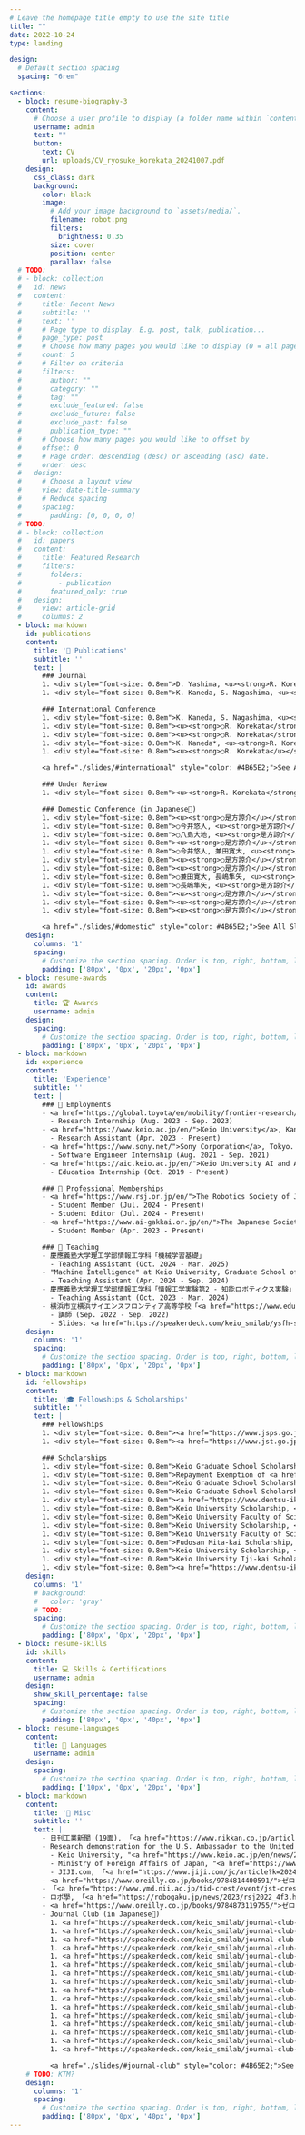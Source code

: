 ```yaml
---
# Leave the homepage title empty to use the site title
title: ""
date: 2022-10-24
type: landing

design:
  # Default section spacing
  spacing: "6rem"

sections:
  - block: resume-biography-3
    content:
      # Choose a user profile to display (a folder name within `content/authors/`)
      username: admin
      text: ""
      button:
        text: CV
        url: uploads/CV_ryosuke_korekata_20241007.pdf
    design:
      css_class: dark
      background:
        color: black
        image:
          # Add your image background to `assets/media/`.
          filename: robot.png
          filters:
            brightness: 0.35
          size: cover
          position: center
          parallax: false
  # TODO:
  # - block: collection
  #   id: news
  #   content:
  #     title: Recent News
  #     subtitle: ''
  #     text: ''
  #     # Page type to display. E.g. post, talk, publication...
  #     page_type: post
  #     # Choose how many pages you would like to display (0 = all pages)
  #     count: 5
  #     # Filter on criteria
  #     filters:
  #       author: ""
  #       category: ""
  #       tag: ""
  #       exclude_featured: false
  #       exclude_future: false
  #       exclude_past: false
  #       publication_type: ""
  #     # Choose how many pages you would like to offset by
  #     offset: 0
  #     # Page order: descending (desc) or ascending (asc) date.
  #     order: desc
  #   design:
  #     # Choose a layout view
  #     view: date-title-summary
  #     # Reduce spacing
  #     spacing:
  #       padding: [0, 0, 0, 0]
  # TODO:
  # - block: collection
  #   id: papers
  #   content:
  #     title: Featured Research
  #     filters:
  #       folders:
  #         - publication
  #       featured_only: true
  #   design:
  #     view: article-grid
  #     columns: 2
  - block: markdown
    id: publications
    content:
      title: '📜 Publications'
      subtitle: ''
      text: |
        ### Journal
        1. <div style="font-size: 0.8em">D. Yashima, <u><strong>R. Korekata</strong></u>, K. Sugiura, "Open-Vocabulary Mobile Manipulation Based on Double Relaxed Contrastive Learning with Dense Labeling," <strong>IEEE RA-L</strong>, Vol. 10, No. 2, pp. 1728-1735, 2025, <a href="https://ieeexplore.ieee.org/abstract/document/10816380">pdf</a>, <a href="https://github.com/keio-smilab24/RelaX-Former">code</a>. DOI: 10.1109/LRA.2024.3522841 (<strong>IF: 5.2</strong>)</div>
        1. <div style="font-size: 0.8em">K. Kaneda, S. Nagashima, <u><strong>R. Korekata</strong></u>, M. Kambara, K. Sugiura, "Learning-To-Rank Approach for Identifying Everyday Objects Using a Physical-World Search Engine," <strong>IEEE RA-L</strong>, Vol. 9, No. 3, pp. 2088-2095, 2024, <a href="https://ieeexplore.ieee.org/abstract/document/10387680">pdf</a>, <a href="https://github.com/keio-smilab23/MultiRankIt">code</a>, <a href="https://youtu.be/eBBLGP9g6Zo">video</a>, <a href="https://speakerdeck.com/keio_smilab/iros24-learning-to-rank-approach-for-identifying-everyday-objects-using-a-physical-world-search-engine">slide</a>. DOI: 10.1109/LRA.2024.3352363 (<strong>IF: 5.2</strong>)</div>

        ### International Conference
        1. <div style="font-size: 0.8em">K. Kaneda, S. Nagashima, <u><strong>○R. Korekata</strong></u>, M. Kambara, K. Sugiura, "Learning-To-Rank Approach for Identifying Everyday Objects Using a Physical-World Search Engine," IEEE RA-L presented at <strong>IEEE/RSJ IROS</strong>, Abu Dhabi, Oct. 2024, <a href="https://ieeexplore.ieee.org/abstract/document/10387680">pdf</a>, <a href="https://github.com/keio-smilab23/MultiRankIt">code</a>, <a href="https://youtu.be/eBBLGP9g6Zo">video</a>, <a href="https://speakerdeck.com/keio_smilab/iros24-learning-to-rank-approach-for-identifying-everyday-objects-using-a-physical-world-search-engine">slide</a>.</div>
        1. <div style="font-size: 0.8em"><u><strong>○R. Korekata</strong></u>, K. Kanda, S. Nagashima, Y. Imai, K. Sugiura, "Multimodal Ranking for Target Objects and Receptacles Based on Open-Vocabulary Instructions," <strong>IEEE ICRA</strong> (Late Breaking Results), Yokohama, May 2024, <a href="uploads/korekata_icra24_multimodal/poster.pdf">poster</a>.</div>
        1. <div style="font-size: 0.8em"><u><strong>○R. Korekata</strong></u>, M. Kambara, Y. Yoshida, S. Ishikawa, Y. Kawasaki, M. Takahashi, K. Sugiura, "Switching Head–Tail Funnel UNITER for Dual Referring Expression Comprehension with Fetch-and-Carry Tasks," <strong>IEEE/RSJ IROS</strong>, pp. 3865-3872, Detroit, Oct. 2023, <a href="https://ieeexplore.ieee.org/abstract/document/10342165">pdf</a>, <a href="https://youtu.be/17hLj3Le0Kg">video</a>, <a href="https://speakerdeck.com/keio_smilab/iros23-switching-head-tail-funnel-uniter-for-dual-referring-expression-comprehension-with-fetch-and-carry-tasks">slide</a>, <a href="uploads/korekata_iros23_switching/poster.pdf">poster</a>. DOI: 10.1109/IROS55552.2023.10342165 (<strong>h5-index: 86</strong>)</div>
        1. <div style="font-size: 0.8em">K. Kaneda*, <u><strong>R. Korekata*</u></strong>, Y. Wada*, S. Nagashima*, ○M. Kambara, Y. Iioka, H. Matsuo, Y. Imai, T. Nishimura, K. Sugiura, "DialMAT: Dialogue-Enabled Transformer with Moment-Based Adversarial Training," <strong>IEEE/CVF CVPR</strong> (Embodied AI Workshop), Vancouver, Jun. 2023, <a href="https://embodied-ai.org/papers/2023/23.pdf">pdf</a>, <a href="https://github.com/keio-smilab23/DialMAT">code</a>, <a href="uploads/kaneda_cvprw23_dialmat/slide.pdf">slide</a>, <a href="uploads/kaneda_cvprw23_dialmat/poster.pdf">poster</a>. (<strong>*equal contribution</strong>, 🏆<a href="https://embodied-ai.org/cvpr2023/"><strong>1st Place in DialFRED Challenge</strong></a>)</div>
        1. <div style="font-size: 0.8em"><u><strong>○R. Korekata</u></strong>, Y. Yoshida, S. Ishikawa, K. Sugiura, "Switching Funnel UNITER: Multimodal Instruction Comprehension for Object Manipulation Tasks," <strong>IEEE/RSJ IROS</strong> (Late Breaking Results), Kyoto, Oct. 2022, <a href="uploads/korekata_iros22_switching/poster.pdf">poster</a>.</div>

        <a href="./slides/#international" style="color: #4B65E2;">See All Slides ></a>

        ### Under Review
        1. <div style="font-size: 0.8em"><u><strong>R. Korekata</strong></u>, K. Kaneda, S. Nagashima, Y. Imai, K. Sugiura, "DM<sup>2</sup>RM: Dual-Mode Multimodal Ranking for Target Objects and Receptacles Based on Open-Vocabulary Instructions," arXiv preprint arXiv:2408.07910, 2024, <a href="https://arxiv.org/pdf/2408.07910">pdf</a>, <a href="https://kkrr10.github.io/dm2rm/">project page</a>, <a href="https://kkrr10.github.io/dm2rm/#video">video</a>.</div>

        ### Domestic Conference (in Japanese🎌)
        1. <div style="font-size: 0.8em"><u><strong>○是方諒介</u></strong>, "生活支援ロボットにおけるマルチモーダル検索に基づく移動マニピュレーション," AICカンファレンス 2024 Winter Edition, 神奈川, 2024年12月, <a href="uploads/korekata_aic24-winter/slide.pdf">slide</a>.</div>
        1. <div style="font-size: 0.8em">○今井悠人, <u><strong>是方諒介</u></strong>, 杉浦孔明, "Dense Textを用いたマルチモーダルLLMに基づく大規模屋内環境における物体検索," 第42回日本ロボット学会学術講演会, 1L5-01, 大阪, 2024年9月, <a href="https://smilab.org/pdf/2024/2024-09-10T17:27:01+09:00_Yuto_Imai.pdf">pdf</a>, <a href="https://speakerdeck.com/keio_smilab/rsj24-object-retrieval-in-large-scale-indoor-environments-using-dense-text-with-a-multi-modal-large-language-model">slide</a>.</div>
        1. <div style="font-size: 0.8em">○八島大地, <u><strong>是方諒介</u></strong>, 杉浦孔明, "Multimodal LLMと二重緩和損失に基づく実世界検索エンジン," 第42回日本ロボット学会学術講演会, 3D2-07, 大阪, 2024年9月, <a href="https://smilab.org/pdf/2024/2024-09-10T17:31:50+09:00_Daichi_Yashima.pdf">pdf</a>, <a href="https://speakerdeck.com/keio_smilab/rsj24-open-vocabulary-mobile-manipulation-based-on-dual-relaxed-contrastive-learning-with-dense-labeling">slide</a>.</div>
        1. <div style="font-size: 0.8em"><u><strong>○是方諒介</u></strong>, 兼田寛大, 長嶋隼矢, 今井悠人, 杉浦孔明, "大規模言語モデルを用いたSwitching機構付きマルチモーダル検索モデルに基づく生活支援ロボットによる物体操作," 第38回人工知能学会全国大会, 3T5-OS-6b-04, 静岡, 2024年5月, <a href="https://www.jstage.jst.go.jp/article/pjsai/JSAI2024/0/JSAI2024_3T5OS6b04/_pdf">pdf</a>, <a href="https://speakerdeck.com/keio_smilab/jsai24-dm2rm-dual-mode-multimodal-ranking-for-target-objects-and-receptacles-based-on-open-vocabulary-instructions">slide</a>.</div>
        1. <div style="font-size: 0.8em">○今井悠人, 兼田寛大, <u><strong>是方諒介</u></strong>, 杉浦孔明, "マルチモーダル基盤モデルと緩和対照損失を用いた大規模屋内検索エンジン," 第38回人工知能学会全国大会, 3O5-OS-16c-04, 静岡, 2024年5月, <a href="https://www.jstage.jst.go.jp/article/pjsai/JSAI2024/0/JSAI2024_3O5OS16c04/_pdf">pdf</a>, <a href="https://speakerdeck.com/keio_smilab/jsai24-large-scale-indoor-search-engine-with-multimodal-foundation-models-and-relaxing-contrastive-loss">slide</a>. (🏆<a href="https://www.ai-gakkai.or.jp/about/award/jsai_award-conf"><strong>全国大会優秀賞</strong></a>)</div>
        1. <div style="font-size: 0.8em"><u><strong>○是方諒介</u></strong>, "大規模言語モデルを用いたマルチモーダル検索モデルに基づく生活支援ロボットによる物体操作," AICカンファレンス 2024, 神奈川, 2024年3月, <a href="uploads/korekata_aic24/poster.pdf">poster</a>.</div>
        1. <div style="font-size: 0.8em"><u><strong>○是方諒介</u></strong>, 和田唯我, 兼田寛大, 長嶋隼矢, 杉浦孔明, "DialMAT: 敵対的摂動に基づく対話的Vision-and-Language Navigation," 第41回日本ロボット学会学術講演会, 1K3-04, 宮城, 2023年9月, <a href="https://smilab.org/pdf/2023/2023-09-19T13:47:17+09:00_Ryosuke_Korekata.pdf">pdf</a>, <a href="https://github.com/keio-smilab23/DialMAT">code</a>, <a href="https://speakerdeck.com/keio_smilab/rsj23-dialmat-dialogue-enabled-transformer-with-moment-based-adversarial-training">slide</a>.</div>
        1. <div style="font-size: 0.8em">○兼田寛大, 長嶋隼矢, <u><strong>是方諒介</u></strong>, 杉浦孔明, "MultiRankIt: ランキング学習と大規模言語モデルによる物理世界検索," 第41回日本ロボット学会学術講演会, 2K1-01, 宮城, 2023年9月, <a href="https://smilab.org/pdf/2023/2023-09-19T13:46:45+09:00_Kanta_Kaneda.pdf">pdf</a>, <a href="https://speakerdeck.com/keio_smilab/rsj23-learning-to-rank-approach-for-identifying-everyday-objects-using-a-physical-world-search-engine">slide</a>.</div>
        1. <div style="font-size: 0.8em">○長嶋隼矢, <u><strong>是方諒介</u></strong>, 兼田寛大, 杉浦孔明, "マルチモーダル基盤モデルによる対象物体抽出に基づく日常物体検索および物体操作," 第41回日本ロボット学会学術講演会, 2J1-01, 宮城, 2023年9月, <a href="https://smilab.org/pdf/2023/2023-09-19T13:48:11+09:00_Shunya_Nagashima.pdf">pdf</a>, <a href="https://speakerdeck.com/keio_smilab/rsj23-everyday-object-search-and-manipulation-based-on-target-object-extraction-using-multimodal-foundation-models">slide</a>. (🏆<a href="https://x.com/keio_smilab/status/1701883420983378323"><strong>トヨタ自動車HSRコミュニティ優秀論文賞</strong></a>)</div>
        1. <div style="font-size: 0.8em"><u><strong>○是方諒介</u></strong>, 神原元就, 吉田悠, 石川慎太朗, 川崎陽祐, 髙橋正樹, 杉浦孔明, "Switching Head–Tail Funnel UNITERによる対象物体および配置目標に関する指示文理解と物体操作," 第37回人工知能学会全国大会, 2G4-OS-21d-01, 熊本, 2023年6月, <a href="https://www.jstage.jst.go.jp/article/pjsai/JSAI2023/0/JSAI2023_2G4OS21d01/_pdf">pdf</a>, <a href="https://speakerdeck.com/keio_smilab/jsai23-switching-head-tail-funnel-uniter-multimodal-instruction-comprehension-for-object-manipulation-tasks">slide</a>.</div>
        1. <div style="font-size: 0.8em"><u><strong>○是方諒介</u></strong>, "Switching Head–Tail Funnel UNITERによる対象物体および配置目標に関する指示文理解と物体操作," AICカンファレンス 2023, 神奈川, 2023年3月, <a href="https://koara.lib.keio.ac.jp/xoonips/modules/xoonips/detail.php?koara_id=KO11003001-20230304-0030">pdf</a>, <a href="uploads/korekata_aic23/poster.pdf">poster</a>.</div>
        1. <div style="font-size: 0.8em"><u><strong>○是方諒介</u></strong>, 吉田悠, 石川慎太朗, 杉浦孔明, "物体操作タスクにおけるSwitching Funnel UNITERによる対象物体および配置目標に関する指示文理解," 第40回日本ロボット学会学術講演会, 4F3-05, 東京, 2022年9月, <a href="https://smilab.org/pdf/2022/2022-10-11T16:16:03+09:00_Ryosuke_Korekata.pdf">pdf</a>, <a href="https://speakerdeck.com/keio_smilab/rsj22-switching-funnel-uniter-multimodal-instruction-comprehension-for-object-manipulation-tasks">slide</a>.</div>

        <a href="./slides/#domestic" style="color: #4B65E2;">See All Slides ></a>
    design:
      columns: '1'
      spacing:
        # Customize the section spacing. Order is top, right, bottom, left.
        padding: ['80px', '0px', '20px', '0px']
  - block: resume-awards
    id: awards
    content:
      title: 🏆 Awards
      username: admin
    design:
      spacing:
        # Customize the section spacing. Order is top, right, bottom, left.
        padding: ['80px', '0px', '20px', '0px']
  - block: markdown
    id: experience
    content:
      title: 'Experience'
      subtitle: ''
      text: |
        ### 🏢 Employments
        - <a href="https://global.toyota/en/mobility/frontier-research/">Toyota Motor Corporation Frontier Research Center</a>, Aichi.
          - Research Internship (Aug. 2023 - Sep. 2023)
        - <a href="https://www.keio.ac.jp/en/">Keio University</a>, Kanagawa.
          - Research Assistant (Apr. 2023 - Present)
        - <a href="https://www.sony.net/">Sony Corporation</a>, Tokyo.
          - Software Engineer Internship (Aug. 2021 - Sep. 2021)
        - <a href="https://aic.keio.ac.jp/en/">Keio University AI and Advanced Programming Consortium</a>, Kanagawa.
          - Education Internship (Oct. 2019 - Present)

        ### 🏫 Professional Memberships
        - <a href="https://www.rsj.or.jp/en/">The Robotics Society of Japan (RSJ)</a>
          - Student Member (Jul. 2024 - Present)
          - Student Editor (Jul. 2024 - Present)
        - <a href="https://www.ai-gakkai.or.jp/en/">The Japanese Society for Artificial Intelligence (JSAI)</a>
          - Student Member (Apr. 2023 - Present)

        ### 📘 Teaching
        - 慶應義塾大学理工学部情報工学科「機械学習基礎」
          - Teaching Assistant (Oct. 2024 - Mar. 2025)
        - "Machine Intelligence" at Keio University, Graduate School of Science and Technology
          - Teaching Assistant (Apr. 2024 - Sep. 2024)
        - 慶應義塾大学理工学部情報工学科「情報工学実験第2 - 知能ロボティクス実験」
          - Teaching Assistant (Oct. 2023 - Mar. 2024)
        - 横浜市立横浜サイエンスフロンティア高等学校「<a href="https://www.edu.city.yokohama.lg.jp/school/hs/sfh/index.cfm/32,0,77,html">サイエンスリテラシーⅠ</a>」
          - 講師 (Sep. 2022 - Sep. 2022)
          - Slides: <a href="https://speakerdeck.com/keio_smilab/ysfh-science-literacyi-text2image">Day1</a>, <a href="https://speakerdeck.com/keio_smilab/ysfh-science-literacyi-image2text">Day2</a>
    design:
      columns: '1'
      spacing:
        # Customize the section spacing. Order is top, right, bottom, left.
        padding: ['80px', '0px', '20px', '0px']
  - block: markdown
    id: fellowships
    content:
      title: '🎓 Fellowships & Scholarships'
      subtitle: ''
      text: |
        ### Fellowships
        1. <div style="font-size: 0.8em"><a href="https://www.jsps.go.jp/english/e-pd/">JSPS Research Fellowship for Young Scientists (DC1)</a>, <strong>JPY 200K/month</strong>, Apr. 2025 - Mar. 2028.</div>
        1. <div style="font-size: 0.8em"><a href="https://www.jst.go.jp/program/boost/">JST Broadening Opportunities for Outstanding young researchers and doctoral students in STrategic areas (BOOST)</a>, <strong>JPY 300K/month</strong>, Oct. 2024 - Mar. 2025.</div>

        ### Scholarships
        1. <div style="font-size: 0.8em">Keio Graduate School Scholarship, <strong>JPY 500K</strong>, 2024 (Fall).</div>
        1. <div style="font-size: 0.8em">Repayment Exemption of <a href="https://www.jasso.go.jp/en/index.html">JASSO Scholarship (Category 1)</a>, <strong>JPY 1,584K</strong>, Apr. 2023 - Sep. 2024.</div>
        1. <div style="font-size: 0.8em">Keio Graduate School Scholarship, <strong>JPY 500K</strong>, 2024 (Spring).</div>
        1. <div style="font-size: 0.8em">Keio Graduate School Scholarship, <strong>JPY 500K</strong>, 2023.</div>
        1. <div style="font-size: 0.8em"><a href="https://www.dentsu-ikueikai.or.jp/scholarship/">DENTSU Scholarship Foundation for Graduate Students</a>, <strong>JPY 1,440K</strong>, Apr. 2023 - Sep. 2024.</div>
        1. <div style="font-size: 0.8em">Keio University Scholarship, <strong>JPY 250K</strong>, 2022.</div>
        1. <div style="font-size: 0.8em">Keio University Faculty of Science and Technology Alumni Association Scholarship, <strong>JPY 600K</strong>, 2022.</div>
        1. <div style="font-size: 0.8em">Keio University Scholarship, <strong>JPY 250K</strong>, 2021.</div>
        1. <div style="font-size: 0.8em">Keio University Faculty of Science and Technology Alumni Association Scholarship, <strong>JPY 600K</strong>, 2021.</div>
        1. <div style="font-size: 0.8em">Fudosan Mita-kai Scholarship, <strong>JPY 100K</strong>, 2020.</div>
        1. <div style="font-size: 0.8em">Keio University Scholarship, <strong>JPY 500K</strong>, 2020.</div>
        1. <div style="font-size: 0.8em">Keio University Iji-kai Scholarship, <strong>JPY 800K</strong>, 2019.</div>
        1. <div style="font-size: 0.8em"><a href="https://www.dentsu-ikueikai.or.jp/scholarship/">DENTSU Scholarship Foundation for Undergraduate Students</a>, <strong>JPY 3,360K</strong>, Apr. 2019 - Mar. 2023.</div>
    design:
      columns: '1'
      # background:
      #   color: 'gray'
      # TODO:
      spacing:
        # Customize the section spacing. Order is top, right, bottom, left.
        padding: ['80px', '0px', '20px', '0px']
  - block: resume-skills
    id: skills
    content:
      title: 💻 Skills & Certifications
      username: admin
    design:
      show_skill_percentage: false
      spacing:
        # Customize the section spacing. Order is top, right, bottom, left.
        padding: ['80px', '0px', '40px', '0px']
  - block: resume-languages
    content:
      title: 💬 Languages
      username: admin
    design:
      spacing:
        # Customize the section spacing. Order is top, right, bottom, left.
        padding: ['10px', '0px', '20px', '0px']
  - block: markdown
    content:
      title: '📰 Misc'
      subtitle: ''
      text: |
        - 日刊工業新聞 (19面), 「<a href="https://www.nikkan.co.jp/articles/view/00724640">慶大、実世界検索エンジンで物探しの推薦効率向上</a>」, 2024年9月16日.
        - Research demonstration for the U.S. Ambassador to the United Nations and the State Minister for Foreign Affairs of Japan.
          - Keio University, "<a href="https://www.keio.ac.jp/en/news/2024/Apr/30/48-158580/">US Ambassador to the United Nations Linda Thomas-Greenfield Visits Keio University</a>," Apr. 30, 2024.
          - Ministry of Foreign Affairs of Japan, "<a href="https://www.mofa.go.jp/press/release/pressite_000001_00289.html">Participation of State Minister for Foreign Affairs TSUJI Kiyoto in Japan-U.S. Joint Event on Artificial Intelligence (AI)</a>," Apr. 18, 2024.
          - JIJI.com, 「<a href="https://www.jiji.com/jc/article?k=2024041801147&g=soc">ＡＩ研究の学生にエール　米国国連大使</a>」, 2024年4月18日. (ほか多数)
        - <a href="https://www.oreilly.co.jp/books/9784814400591/">ゼロから作るDeep Learning ❺ ―生成モデル編</a>, <a href="https://tree-radius-a8e.notion.site/80f8bfc333d244fdbd1f69a2acd37dc0">公開レビュー</a>, 2024年4月10日.
        - 「<a href="https://www.ymd.nii.ac.jp/tid-crest/event/jst-crest-imaiyamadasympo2024">JST CREST今井・山田チーム合同シンポジウム2024『信頼と文脈の研究がもたらす新たな人工知能』</a> 」, 2024年2月20日.
        - ロボ學, 「<a href="https://robogaku.jp/news/2023/rsj2022_4f3.html">学生編集委員企画：第40回日本ロボット学会学術講演会レポート（OS16：確率ロボティクスとデータ工学ロボティクス〜認識・行動学習・記号創発〜（4/4））</a>」, 2023年2月14日.
        - <a href="https://www.oreilly.co.jp/books/9784873119755/">ゼロから作るDeep Learning ❹ ―強化学習編</a>, <a href="https://tree-radius-a8e.notion.site/442ed77a97a64bd8aa5527fe66009817?v=dedb2b6f537c49278d07f6c8e7ebbbea">公開レビュー</a>, 2022年4月6日.
        - Journal Club (in Japanese🎌)
          1. <a href="https://speakerdeck.com/keio_smilab/journal-club-ram-retrieval-based-affordance-transfer-for-generalizable-zero-shot-robotic-manipulation">RAM [Kuang+, CoRL24]</a>
          1. <a href="https://speakerdeck.com/keio_smilab/journal-club-language-embedded-gaussian-splats-legs-incrementally-building-room-scale-representations-with-a-mobile-robot">LEGS [Yu+, IROS24]</a>
          1. <a href="https://speakerdeck.com/keio_smilab/journal-club-seeing-the-unseen-visual-common-sense-for-semantic-placement">Semantic Placement [Ramrakhya+, CVPR24]</a>
          1. <a href="https://speakerdeck.com/keio_smilab/journal-club-moka-open-vocabulary-robotic-manipulation-through-mark-based-visual-prompting">MOKA [Fang+, RSS24]</a>
          1. <a href="https://speakerdeck.com/keio_smilab/journal-club-rrex-bot-remote-referring-expressions-with-a-bag-of-tricks">RREx-BoT [Sigurdsson+, IROS23]</a>
          1. <a href="https://speakerdeck.com/keio_smilab/journal-club-tidybot-personalized-robot-assistance-with-large-language-models">TidyBot [Wu+, IROS23]</a>
          1. <a href="https://speakerdeck.com/keio_smilab/journal-club-ifor-iterative-flow-minimization-for-robotic-object-rearrangement">IFOR [Goyal+, CVPR22]</a>
          1. <a href="https://speakerdeck.com/keio_smilab/journal-club-dialfred-dialogue-enabled-agents-for-embodied-instruction-following">DialFRED [Gao+, RA-L22]</a>
          1. <a href="https://speakerdeck.com/keio_smilab/journal-club-object-memory-transformer-for-object-goal-navigation">OMT [Fukushima+, ICRA22]</a>
          1. <a href="https://speakerdeck.com/keio_smilab/journal-club-following-natural-language-instructions-for-household-tasks-with-landmark-guided-search-and-reinforced-pose-adjustment">LGS-RPA [Murray+, RA-L22]</a>
          1. <a href="https://speakerdeck.com/keio_smilab/journal-club-a-simple-approach-for-visual-rearrangement-3d-mapping-and-semantic-search">Visual Rearrangement [Trabucco+, ICLR23]</a>
          1. <a href="https://speakerdeck.com/keio_smilab/journal-club-doorgym-a-scalable-door-opening-environment-and-baseline-agent">DoorGym [Urakami+, NeurIPSW19]</a>
          1. <a href="https://speakerdeck.com/keio_smilab/journal-club-mobile-former-bridging-mobilenet-and-transformer">Mobile-Former [Chen+, CVPR22]</a>
          1. <a href="https://speakerdeck.com/keio_smilab/journal-club-rapid-exploration-for-open-world-navigation-with-latent-goal-models">RECON [Shah+, CoRL21]</a>
          1. <a href="https://speakerdeck.com/keio_smilab/journal-club-iterative-shrinking-for-referring-expression-grounding-using-deep-reinforcement-learning">ISREG [Sun+, CVPR21]</a>
          1. <a href="https://speakerdeck.com/keio_smilab/journal-club-uniter-universal-image-text-representation-learning">UNITER [Chen+, ECCV20]</a>

          <a href="./slides/#journal-club" style="color: #4B65E2;">See All Slides ></a>
    # TODO: KTM?
    design:
      columns: '1'
      spacing:
        # Customize the section spacing. Order is top, right, bottom, left.
        padding: ['80px', '0px', '40px', '0px']
---
```


